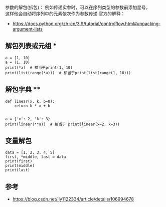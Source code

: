 参数的解包(拆包)： 例如传递实参时，可以在序列类型的参数前添加星号，  
这样他会自动将序列中的元素依次作为参数传递
官方的解释：
- https://docs.python.org/zh-cn/3.9/tutorial/controlflow.html#unpacking-argument-lists


## 解包列表或元组 *

```
a = [1, 10]
a = (1, 10)
print(*a)  # 相当于print(1, 10)
print(list(range(*a)))  # 相当于print(list(range(1, 10)))
```


## 解包字典 **

```
def linear(x, k, b=0):
    return k * x + b


a = {'x': 2, 'k': 3}
print(linear(**a))  # 相当于 print(linear(x=2, k=3))
```


## 变量解包

```
data = [1, 2, 3, 4, 5]
first, *middle, last = data
print(first)
print(middle)
print(last)
```


## 参考
- https://blog.csdn.net/lly1122334/article/details/106994678